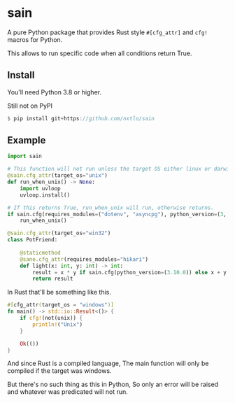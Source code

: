 # sain
A pure Python package that provides Rust style `#[cfg_attr]` and `cfg!` macros for Python.

This allows to run specific code when all conditions return True.

## Install
You'll need Python 3.8 or higher.

Still not on PyPI
```rs
$ pip install git+https://github.com/nxtlo/sain
```

## Example
```py
import sain

# This function will not run unless the target OS either linux or darwin.
@sain.cfg_attr(target_os="unix")
def run_when_unix() -> None:
    import uvloop
    uvloop.install()

# If this returns True, run_when_unix will run, otherwise returns.
if sain.cfg(requires_modules=("dotenv", "asyncpg"), python_version=(3, 9, 6)):
    run_when_unix()

@sain.cfg_attr(target_os="win32")
class PotFriend:
    
    @staticmethod
    @sane.cfg_attr(requires_modules="hikari")
    def light(x: int, y: int) -> int:
        result = x * y if sain.cfg(python_version=(3.10.0)) else x + y
        return result
```

In Rust that'll be something like this.

```rs
#[cfg_attr(target_os = "windows")]
fn main() -> std::io::Result<()> {
    if cfg!(not(unix)) {
        println!("Unix")
    }

    Ok(())
}
```

And since Rust is a compiled language, The main function will only be compiled if the target was windows.

But there's no such thing as this in Python, So only an error will be raised and whatever was predicated will not run.
